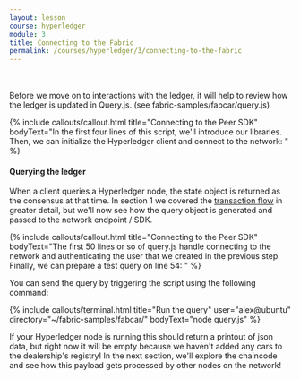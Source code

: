 ```yaml
---
layout: lesson
course: hyperledger
module: 3
title: Connecting to the Fabric
permalink: /courses/hyperledger/3/connecting-to-the-fabric
---
```

<br>
<br>
<span class="openingParagraph">
Before we move on to interactions with the ledger, it will help to review how the ledger is updated in Query.js. (see fabric-samples/fabcar/query.js)</span>

{% include callouts/callout.html
    title="Connecting to the Peer SDK"
    bodyText="In the first four lines of this script, we'll introduce our libraries. Then, we can initialize the Hyperledger client and connect to the network: <script src='https://gist.github.com/alexander-morris/569e84dfd14c2d74361180bbd6a3b008.js'></script>"
%}

<h4>Querying the ledger</h4>

When a client queries a Hyperledger node, the state object is returned as the consensus at that time. In section 1 we covered the <a href="https://staging.weteachblockchain.org/courses/hyperledger/1/hyperledger-architecture/">transaction flow</a> in greater detail, but we'll now see how the query object is generated and passed to the network endpoint / SDK.

{% include callouts/callout.html
    title="Connecting to the Peer SDK"
    bodyText="The first 50 lines or so of query.js handle connecting to the network and authenticating the user that we created in the previous step. Finally, we can prepare a test query on line 54: <script src='https://gist.github.com/alexander-morris/32061280fb1fd05c54c94bd0d9d77ee0.js'></script>"
%}

You can send the query by triggering the script using the following command:

{% include callouts/terminal.html
    title="Run the query"
    user="alex@ubuntu"
    directory="~/fabric-samples/fabcar/"
    bodyText="node query.js"
%}             
            
If your Hyperledger node is running this should return a printout of json data, but right now it will be empty because we haven't added any cars to the dealership's registry! In the next section, we'll explore the chaincode and see how this payload gets processed by other nodes on the network!

